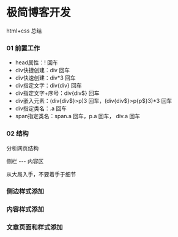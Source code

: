 # 极简博客开发

html+css 总结

### 01 前置工作

* head属性：! 回车
* div快捷创建：div 回车
* div快速创建：div*3 回车
* div指定文字：div{div} 回车
* div指定文字+序号：div{div$} 回车
* div嵌入元素：(div{div$}>p)3 回车，(div{div$}>p{p$}3)*3 回车
* div指定类名：.a 回车
* span指定类名：span.a 回车，p.a 回车， div.a 回车

### 02 结构

分析网页结构

侧栏 --- 内容区

从大局入手，不要着手于细节

### 侧边样式添加

### 内容样式添加

### 文章页面和样式添加

